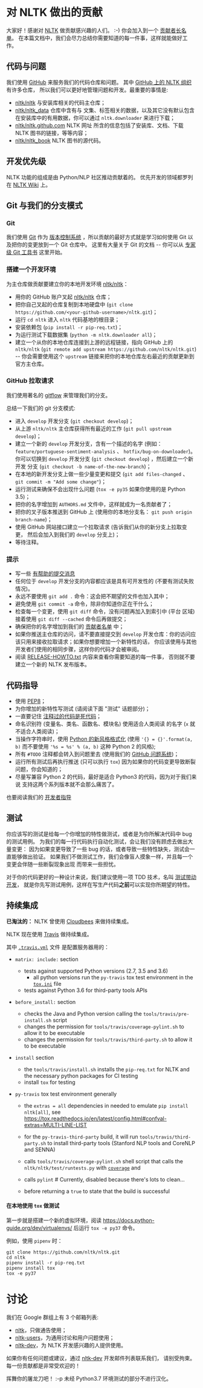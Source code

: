 # 对 NLTK 做出的贡献

大家好！感谢对 [NLTK](http://www.nltk.org/) 做贡献感兴趣的人们。
:-) 你会加入到一个 [贡献者长名单](https://github.com/nltk/nltk/blob/develop/AUTHORS.md)。
在本篇文档中，我们会尽力总结你需要知道的每一件事，这样就能做好工作。


## 代码与问题

我们使用 [GitHub](https://www.github.com/) 来服务我们的代码仓库和问题。
其中 [ GitHub 上的 NLTK 组织](https://github.com/nltk) 有许多仓库，
所以我们可以更好地管理问题和开发。最重要的事情是:

- [nltk/nltk](https://github.com/nltk/nltk/) 与安装库相关的代码主仓库；
- [nltk/nltk_data](https://github.com/nltk/nltk_data) 仓库中含有与
  文集、标签相关的数据，以及其它没有默认包含在安装库中的有用数据，你可以通过
   `nltk.downloader` 来进行下载；
- [nltk/nltk.github.com](https://github.com/nltk/nltk.github.com) NLTK 网址
  所含的信息包括了安装库、文档、下载 NLTK 图书的链接，等等内容；
- [nltk/nltk_book](https://github.com/nltk/nltk_book) NLTK 图书的源代码。

## 开发优先级

NLTK 功能的组成是由 Python/NLP 社区推动贡献着的。
优先开发的领域都罗列在 [NLTK Wiki](https://github.com/nltk/nltk/wiki#development) 上。

## Git 与我们的分支模式

### Git

我们使用 [Git](http://git-scm.com/) 作为 [版本控制系统](http://en.wikipedia.org/wiki/Revision_control) ，所以贡献的最好方式就是学习如何使用 Git 以及把你的变更放到一个 Git 仓库中。
这里有大量关于 Git 的文档 -- 你可以从 [专家级 Git 
工具书](http://git-scm.com/book/) 这里开始。


### 搭建一个开发环境

为主仓库做贡献要建立你的本地开发环境 [nltk/nltk](https://github.com/nltk/nltk/)：

- 用你的 GitHub 账户叉起 [nltk/nltk](https://github.com/nltk/nltk/) 仓库；
- 把你自己叉起的仓库复制到本地硬盘中
  (`git clone https://github.com/<your-github-username>/nltk.git`)；
- 运行 `cd nltk` 进入 `nltk` 代码基地的根目录；
- 安装依赖包 (`pip install -r pip-req.txt`)；
- 为运行测试下载数据集 (`python -m nltk.downloader all`)；
- 建立一个从你的本地仓库连接到上游的远程链接，指向 GitHub 上的 `nltk/nltk` 
  (`git remote add upstream https://github.com/nltk/nltk.git`) --
  你会需要使用这个 `upstream` 链接来把你的本地仓库左右最近的贡献更新到官方主仓库。

### GitHub 拉取请求

我们使用著名的
[gitflow](http://nvie.com/posts/a-successful-git-branching-model/) 来管理我们的分支。

总结一下我们的 git 分支模式:
- 进入 `develop` 开发分支 (`git checkout develop`)；
- 从上游 `nltk/nltk` 主仓库获得所有最近的工作
  (`git pull upstream develop`)；
- 建立一个新的 `develop` 开发分支，含有一个描述的名字 (例如：
  `feature/portuguese-sentiment-analysis` 、 `hotfix/bug-on-downloader`)。
  你可以切换到 `develop` 开发分支 (`git checkout develop`) ，然后建立一个新开发
  分支 (`git checkout -b name-of-the-new-branch`)；
- 在本地的新开发分支上做一些少量变更和提交 (`git add files-changed` 、
  `git commit -m "Add some change"`)；
- 运行测试来确保不会出现什么问题
  (`tox -e py35` 如果你使用的是 Python 3.5)；
- 把你的名字增加到 `AUTHORS.md` 文件中，这样就成为一名贡献者了；
- 把你的叉子版本推送到 GitHub 上 (使用你的本地分支名：
  `git push origin branch-name`)；
- 使用 GitHub 网站接口建立一个拉取请求 (告诉我们从你的新分支上拉取变更，
  然后会加入到我们的 `develop` 分支上)；
- 等待注释。


### 提示

- 写一些 [有帮助的提交消息](http://robots.thoughtbot.com/5-useful-tips-for-a-better-commit-message)
- 任何位于 `develop` 开发分支的内容都应该是具有可开发性的 (不要有测试失败情况)。
- 永远不要使用 `git add .` 命令：这会把不期望的文件也加入其中；
- 避免使用 `git commit -a` 命令，除非你知道你正在干什么；
- 检查每一个变更，使用 `git diff` 命令，没有问题再加入到索引中 (平台
  区域) 接着使用 `git diff --cached` 命令后再做提交；
- 确保把你的名字增加到我们的 [贡献者名单](https://github.com/nltk/nltk/blob/develop/AUTHORS.md) 中；
- 如果你推送主仓库的访问，请不要直接提交到
   `develop` 开发仓库：你的访问应该只用来接收拉取请求；如果你想要增加一个新特性的话，
  你应该使用与其他开发者们使用的相同步骤，这样你的代码才会被审阅。
- 阅读 [RELEASE-HOWTO.txt](RELEASE-HOWTO.txt) 内容来查看你需要知道的每一件事，
  否则就不要建立一个新的 NLTK 发布版本。


## 代码指导

- 使用 [PEP8](http://www.python.org/dev/peps/pep-0008/)；
- 为你增加的新特性写测试 (请阅读下面 "测试" 话题部分)；
- 一直要记住 [注释过的代码是死代码](http://www.codinghorror.com/blog/2008/07/coding-without-comments.html)；
- 命名识别符 (变量名、类名、函数名、模块名) 使用适合人类阅读
  的名字 (`x` 就不适合人类阅读)；
- 当操作字符串时，使用 [Python 的新风格格式化](http://docs.python.org/library/string.html#format-string-syntax)
  (使用 `'{} = {}'.format(a, b)` 而不要使用 `'%s = %s' % (a, b)` 这种 Python 2 的风格);
- 所有 `#TODO` 注释都会转入到问题里去 (使用我们的
  [GitHub 问题系统](https://github.com/nltk/nltk/issues))；
- 运行所有测试后再执行推送 (只可以执行 `tox`) 因为如果你的代码变更导致断裂问题，你会知道的；
- 尽量写兼容 Python 2 的代码，最好是适合 Python3 的代码，因为对于我们来说
  支持这两个系列版本就不会那么痛苦了。

也要阅读我们的 [开发者指导](https://github.com/nltk/nltk/wiki/Developers-Guide)


## 测试

你应该写的测试是给每一个你增加的特性做测试，或者是为你所解决代码中 bug 的测试用例。
为我们的每一行代码执行自动化测试，会让我们没有顾虑去做出大量变更：
因为如果变更导致了一些 bug 的话，或者导致一些特性缺失，测试会一直能够做出验证。
如果我们不做测试工作，我们会像盲人摸象一样，并且每一个变更会伴随一些断裂现象出现
而带来一些担忧。

对于你的代码更好的一种设计来说，我们建议使用一项 TDD 技术，名叫
[测试带动开发](https://en.wikipedia.org/wiki/Test-driven_development)，
就是你先写测试用例，这样在写生产代码**之前**可以实现你所期望的特性。


## 持续集成

**已淘汰的：** NLTK 曾使用 [Cloudbees](https://nltk.ci.cloudbees.com/) 来做持续集成。

NLTK 现在使用 [Travis](https://travis-ci.org/nltk/nltk/) 做持续集成。

其中 [`.travis.yml`](https://github.com/nltk/nltk/blob/travis/.travis.yml) 文件
是配置服务器用的：

 - `matrix: include:` section 
   - tests against supported Python versions (2.7, 3.5 and 3.6) 
     - all python versions run the `py-travis` tox test environment in the [`tox.ini`](https://github.com/nltk/nltk/blob/travis/tox.ini#L105) file
   - tests against Python 3.6 for third-party tools APIs

 - `before_install:` section 
   - checks the Java and Python version calling the `tools/travis/pre-install.sh` script
   - changes the permission for `tools/travis/coverage-pylint.sh` to allow it to be executable
   - changes the permission for `tools/travis/third-party.sh` to allow it to be executable
   
 - `install` section
   - the `tools/travis/install.sh` installs the `pip-req.txt` for NLTK and the necessary python packages for CI testing
   - install `tox` for testing
    
 - `py-travis` tox test environment generally 
   - the `extras = all` dependencies in needed to emulate `pip install nltk[all]`, see https://tox.readthedocs.io/en/latest/config.html#confval-extras=MULTI-LINE-LIST
   - for the `py-travis-third-party` build, it will run `tools/travis/third-party.sh` to install third-party tools (Stanford NLP tools and CoreNLP and SENNA)
   - calls `tools/travis/coverage-pylint.sh` shell script that calls the `nltk/nltk/test/runtests.py` with [`coverage`](https://pypi.org/project/coverage/) and 
   - calls `pylint` # Currently, disabled because there's lots to clean...

   - before returning a `true` to state that the build is successful
    
    
#### 在本地使用 `tox` 做测试

第一步就是搭建一个新的虚拟环境，阅读 https://docs.python-guide.org/dev/virtualenvs/
 后运行 `tox -e py37` 命令。

例如，使用 `pipenv` 时：

```
git clone https://github.com/nltk/nltk.git
cd nltk
pipenv install -r pip-req.txt
pipenv install tox
tox -e py37
```
 

# 讨论

我们在 Google 群组上有 3 个邮箱列表:

- [nltk][nltk-announce]，只做通告使用；
- [nltk-users][nltk-users]，为通用讨论和用户问题使用；
- [nltk-dev][nltk-dev]，为 NLTK 开发感兴趣的人提供使用。

如果你有任何问题或建议，通过 [nltk-dev][nltk-dev] 开发邮件列表联系我们，
请别受拘束。每一份贡献都是非常受欢迎的！

挥舞你的屠龙刀吧！ :-p 未经 Python3.7 环境测试的部分不进行汉化。

[nltk-announce]: https://groups.google.com/forum/#!forum/nltk
[nltk-dev]: https://groups.google.com/forum/#!forum/nltk-dev
[nltk-users]: https://groups.google.com/forum/#!forum/nltk-users
